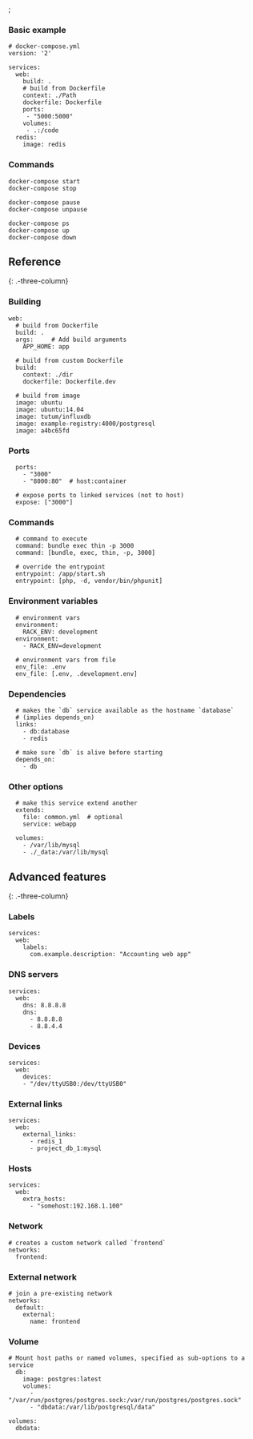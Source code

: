 ;

### Basic example

    # docker-compose.yml
    version: '2'

    services:
      web:
        build: .
        # build from Dockerfile
        context: ./Path
        dockerfile: Dockerfile
        ports:
         - "5000:5000"
        volumes:
         - .:/code
      redis:
        image: redis

### Commands

    docker-compose start
    docker-compose stop

    docker-compose pause
    docker-compose unpause

    docker-compose ps
    docker-compose up
    docker-compose down

Reference
---------

{: .-three-column}

### Building

    web:
      # build from Dockerfile
      build: .
      args:     # Add build arguments
        APP_HOME: app

      # build from custom Dockerfile
      build:
        context: ./dir
        dockerfile: Dockerfile.dev

      # build from image
      image: ubuntu
      image: ubuntu:14.04
      image: tutum/influxdb
      image: example-registry:4000/postgresql
      image: a4bc65fd

### Ports

      ports:
        - "3000"
        - "8000:80"  # host:container

      # expose ports to linked services (not to host)
      expose: ["3000"]

### Commands

      # command to execute
      command: bundle exec thin -p 3000
      command: [bundle, exec, thin, -p, 3000]

      # override the entrypoint
      entrypoint: /app/start.sh
      entrypoint: [php, -d, vendor/bin/phpunit]

### Environment variables

      # environment vars
      environment:
        RACK_ENV: development
      environment:
        - RACK_ENV=development

      # environment vars from file
      env_file: .env
      env_file: [.env, .development.env]

### Dependencies

      # makes the `db` service available as the hostname `database`
      # (implies depends_on)
      links:
        - db:database
        - redis

      # make sure `db` is alive before starting
      depends_on:
        - db

### Other options

      # make this service extend another
      extends:
        file: common.yml  # optional
        service: webapp

      volumes:
        - /var/lib/mysql
        - ./_data:/var/lib/mysql

Advanced features
-----------------

{: .-three-column}

### Labels

    services:
      web:
        labels:
          com.example.description: "Accounting web app"

### DNS servers

    services:
      web:
        dns: 8.8.8.8
        dns:
          - 8.8.8.8
          - 8.8.4.4

### Devices

    services:
      web:
        devices:
        - "/dev/ttyUSB0:/dev/ttyUSB0"

### External links

    services:
      web:
        external_links:
          - redis_1
          - project_db_1:mysql

### Hosts

    services:
      web:
        extra_hosts:
          - "somehost:192.168.1.100"

### Network

    # creates a custom network called `frontend`
    networks:
      frontend:

### External network

    # join a pre-existing network
    networks:
      default:
        external:
          name: frontend

### Volume

    # Mount host paths or named volumes, specified as sub-options to a service
      db:
        image: postgres:latest
        volumes:
          - "/var/run/postgres/postgres.sock:/var/run/postgres/postgres.sock"
          - "dbdata:/var/lib/postgresql/data"

    volumes:
      dbdata:
